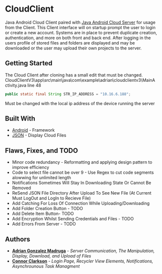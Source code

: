 # CloudClient
Java Android Cloud Client paired with [Java Android Cloud Server](https://github.com/Adrian-Gonzalez-Madruga/CloudServer) for usage from the Client. This Client interface will on startup prompt the user to login or create a new account. Systems are in place to prevent duplicate creation, authentication, and more on both front and back end. After logging in the users profile of stored files and folders are displayed and may be downloaded or the user may upload their own projects to the server.

## Getting Started
The Cloud Client after cloning has a small edit that must be changed.
CloudClientV3\app\src\main\java\com\example\adrian\cloudclientv3\MainActivity.java line 48
```java
public static final String STR_IP_ADDRESS = "10.16.6.188";
```
Must be changed with the local ip address of the device running the server

## Built With

* [Android](https://developer.android.com/) - Framework
* [JSON](https://www.json.org/) - Display Cloud Files

## Flaws, Fixes, and TODO

* Minor code redundancy - Reformatting and applying design pattern to improve efficiency
* Code to select file cannot be over 9 - Use Regex to cut code segments alowwing for unlimited length
* Notifications Sometimes Will Stay In Downloading State Or Cannot Be Removed
* ReSend JSON File Directory After Upload To See New File (At Current Must LogOut and LogIn to Recieve File)
* Add Catching For Loss Of Connection While Uploading/Downloading
* Add Folder Creation Button - TODO
* Add Delete Item Button- TODO
* Add Encryption Whilst Sending Credentials and Files - TODO
* Add Errors From Server - TODO


## Authors

* **[Adrian Gonzalez Madruga](https://github.com/Adrian-Gonzalez-Madruga)** - *Server Communication, The Manipulation, Display, Download, and Upload of Files*
* **[Connor Clarkson](https://github.com/clarksoc)** - *Login Page, Recycler View Elements, Notifications, Asynchrounous Task Managment*
